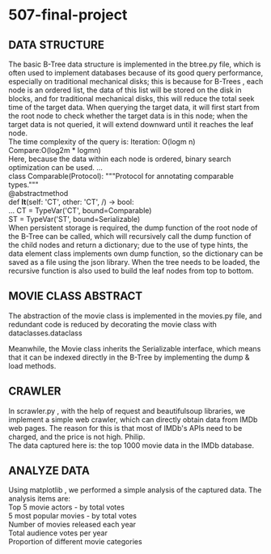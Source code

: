 # 507-final-project
## DATA STRUCTURE  
The basic B-Tree data structure is implemented in the btree.py file, which is often
used to implement databases because of its good query performance, especially
on traditional mechanical disks; this is because for B-Trees , each node is an ordered
list, the data of this list will be stored on the disk in blocks, and for traditional
mechanical disks, this will reduce the total seek time of the target data.
When querying the target data, it will first start from the root node to check whether
the target data is in this node; when the target data is not queried, it will extend
downward until it reaches the leaf node.  
The time complexity of the query is:
Iteration: O(logm n)  
Compare:O(log2m * logmn)    
Here, because the data within each node is ordered, binary search optimization
can be used.
 ...  
class Comparable(Protocol):
"""Protocol for annotating comparable types."""  
@abstractmethod  
def __lt__(self: 'CT', other: 'CT', /) -> bool:  
 ...
CT = TypeVar('CT', bound=Comparable)  
ST = TypeVar('ST', bound=Serializable)  
When persistent storage is required, the dump function of the root node of the B-Tree
can be called, which will recursively call the dump function of the child nodes and
return a dictionary; due to the use of type hints, the data element class implements
own dump function, so the dictionary can be saved as a file using the json library.
When the tree needs to be loaded, the recursive function is also used to build the
leaf nodes from top to bottom.
## MOVIE CLASS ABSTRACT

The abstraction of the movie class is implemented in the movies.py file, and
redundant code is reduced by decorating the movie class with
dataclasses.dataclass

Meanwhile, the Movie class inherits the Serializable interface, which means that
it can be indexed directly in the B-Tree by implementing the dump & load
methods.

## CRAWLER  

In scrawler.py , with the help of request and beautifulsoup libraries, we
implement a simple web crawler, which can directly obtain data from IMDb web
pages. The reason for this is that most of IMDb's APIs need to be charged, and the
price is not high. Philip.  
The data captured here is: the top 1000 movie data in the IMDb database. 

## ANALYZE DATA

Using matplotlib , we performed a simple analysis of the captured data. The
analysis items are:  
Top 5 movie actors - by total votes  
5 most popular movies - by total votes  
Number of movies released each year  
Total audience votes per year  
Proportion of different movie categories  
